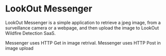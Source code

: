 # LookOut Messenger
LookOut Messenger is a simple application to retrieve a jpeg image, from a surveillance camera or a webpage, and then upload the image to LookOut Wildfire Detection SaaS.

Messenger uses HTTP Get in image retrival.
Messenger uses HTTP Post in image upload
